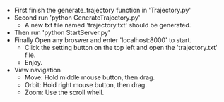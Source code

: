 - First finish the generate_trajectory function in 'Trajectory.py'
- Second run 'python GenerateTrajectory.py'
    - A new txt file named 'trajectory.txt' should be generated.
- Then run 'python StartServer.py'
- Finally Open any broswer and enter 'localhost:8000' to start.
    - Click the setting button on the top left and open the 'trajectory.txt' file.
    - Enjoy.
- View navigation
    - Move: Hold middle mouse button, then drag.
    - Orbit: Hold right mouse button, then drag.
    - Zoom: Use the scroll whell.